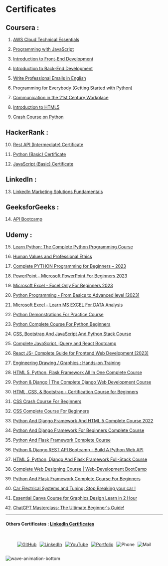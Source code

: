 # Certificates 

## Coursera :

1. [AWS Cloud Technical Essentials](https://coursera.org/share/3baa8a1a469b1ce44d860016a9c4d602)
    
2. [Programming with JavaScript](https://coursera.org/share/1ba13bd3c7f680b072b749538116302d)
   
3. [Introduction to Front-End Development](https://coursera.org/share/1bbcc918af36955a7024130d012b4d9b)
   
4. [Introduction to Back-End Development](https://coursera.org/share/8720b0e53d8b533d69b18f1d4e26ec73)
  
5. [Write Professional Emails in English](https://coursera.org/share/2e0d7e4c3e3ecd4722f1e06ac7782cfa)

6. [Programming for Everybody (Getting Started with Python)](https://coursera.org/share/2efb77e08a51a24dbf2548677e6ae8dc)

7. [Communication in the 21st Century Workplace](https://coursera.org/share/af040cddb2eb203642cd4dc3a596c8e4)

8. [Introduction to HTML5](https://coursera.org/share/c0e65c95fcabbaf1f8819dba1a2954a1)

9. [Crash Course on Python](https://coursera.org/share/c552eeff8a033b8da44ec4dee9cf7dbb)

## HackerRank :

10. [Rest API (Intermediate) Certificate](https://www.hackerrank.com/certificates/4f7e2aa55f47)

11. [Python (Basic) Certificate](https://www.hackerrank.com/certificates/e180da4fbf0b)

12. [JavaScript (Basic) Certificate](https://www.hackerrank.com/certificates/9359437cca8b)

## LinkedIn :

13. [LinkedIn Marketing Solutions Fundamentals](http://verify.skilljar.com/c/7xfxdwo9rxwt)

## GeeksforGeeks :

14. [API Bootcamp](./pdfs/#geeksforgeeks-certificate-api-bootcamp) 


## Udemy :
    
15. [Learn Python: The Complete Python Programming Course](https://www.udemy.com/certificate/UC-45cbecd0-dc63-4b14-bca0-849ce95e457a/)

16. [Human Values and Professional Ethics](https://www.udemy.com/certificate/UC-a1c65f11-8dcc-4009-b2d6-10890ce113d2/)

17. [Complete PYTHON Programming for Beginners – 2023](https://www.udemy.com/certificate/UC-cec55e66-8600-45d4-9e46-6c3add391c4f/)
    
18. [PowerPoint - Microsoft PowerPoint For Beginners 2023](https://www.udemy.com/certificate/UC-5637f929-46f7-4e61-849b-804ebf4c5f16/)

19. [Microsoft Excel - Excel Only For Beginners 2023](https://www.udemy.com/certificate/UC-5fcbddac-0908-4b79-b29b-5a0a64df39d1/)

20. [Python Programming - From Basics to Advanced level [2023]](https://www.udemy.com/certificate/UC-85fccf5e-bae4-4680-8583-9b33b2051bbb/)

21. [Microsoft Excel - Learn MS EXCEL For DATA Analysis](https://www.udemy.com/certificate/UC-c25b551a-32c7-4291-a66b-6d5ba203c23f/)
    
22. [Python Demonstrations For Practice Course](https://www.udemy.com/certificate/UC-0bc5bc95-4a64-44bb-adb2-7dab9003643d/)

23. [Python Complete Course For Python Beginners](https://www.udemy.com/certificate/UC-46c17fa5-3134-491f-a052-428855845d75/)

24. [CSS, Bootstrap And JavaScript And Python Stack Course](https://www.udemy.com/certificate/UC-a6e6aebd-058c-4de1-bd23-3c48666b0426/)

25. [Complete JavaScript, jQuery and React Bootcamp](https://www.udemy.com/certificate/UC-db5f14f2-049c-4200-9b0a-0f4614da0cde/)

26. [React JS- Complete Guide for Frontend Web Development [2023]](https://www.udemy.com/certificate/UC-18b20f44-b9d5-4be6-8960-ae98ae8d0c44/)

27. [Engineering Drawing / Graphics : Hands-on Training](https://www.udemy.com/certificate/UC-9fac21e2-24c3-4eb9-811b-55f5cf7e17da/)

28. [HTML 5, Python, Flask Framework All In One Complete Course](https://www.udemy.com/certificate/UC-c6dbbcc9-1354-4153-8d07-2917daf57aae/)

29. [Python & Django | The Complete Django Web Development Course](https://www.udemy.com/certificate/UC-8ede4745-9e31-44a6-a576-8d23b3278652/)

30. [HTML, CSS, & Bootstrap - Certification Course for Beginners](https://www.udemy.com/certificate/UC-f1b6b989-da05-49f7-8817-a8fc9115ebc6/)

31. [CSS Crash Course For Beginners](https://www.udemy.com/certificate/UC-4c96d6c5-e7b1-4951-92ab-b32d03564c4e/)

32. [CSS Complete Course For Beginners](https://www.udemy.com/certificate/UC-db3f5dbb-9046-47ac-a71b-f43c68f39580/)

33. [Python And Django Framework And HTML 5 Complete Course 2022](https://www.udemy.com/certificate/UC-dd6263e2-cff3-47ab-aba8-6ee8ddcccd0b/)

34. [Python And Django Framework For Beginners Complete Course](https://www.udemy.com/certificate/UC-ede014db-0cc6-4049-b996-d90fc5741dcd/)

35. [Python And Flask Framework Complete Course](https://www.udemy.com/certificate/UC-5696798a-0654-477f-a424-9f685a21185b/)

36. [Python & Django REST API Bootcamp - Build A Python Web API](https://www.udemy.com/certificate/UC-d2457c50-2f39-438c-80ab-a3cd3cca7bf7/)

37. [HTML 5, Python, Django And Flask Framework Full-Stack Course](https://www.udemy.com/certificate/UC-87ddffce-b977-4302-9d26-f21b67264f9e/)

38. [Complete Web Designing Course | Web-Development BootCamp](https://www.udemy.com/certificate/UC-5a1012bc-4273-41fe-8da3-e76fabe519a2/)

39. [Python And Flask Framework Complete Course For Beginners](https://www.udemy.com/certificate/UC-85d73fd1-6f31-46dd-8f91-9db4d3d3f06d/)

40. [Car Electrical Systems and Tuning: Stop Breaking your car !](https://www.udemy.com/certificate/UC-f5ed29a5-5ddb-4dd5-8e72-ee24d4808fff/)

41. [Essential Canva Course for Graphics Design Learn in 2 Hour](https://www.udemy.com/certificate/UC-5772a56e-246a-445d-894c-fe33e6be7883/)

42. [ChatGPT Masterclass: The Ultimate Beginner's Guide!](https://www.udemy.com/certificate/UC-ff49b588-ccab-421e-932d-e114ac10bfa1/)


--- 
#### Others Certificates : [LinkedIn Certificates](https://www.linkedin.com/in/soumojit-shome/details/certifications/)

<br>

<div style="display: flex; justify-content: center; flex-wrap: wrap; gap: 10px;">
 
[![GitHub](/assets/badge/github-badge.svg)](https://github.com/Soumojitshome2023) 

[![LinkedIn](/assets/badge/linkedin-badge.svg)](https://www.linkedin.com/in/soumojit-shome-90a190241)
  
[![YouTube](/assets/badge/youtube-badge.svg)](https://youtube.com/@soumojitshome)

[![Portfolio](/assets/badge/Portfolio-badge.svg)](https://soumojitshome.vercel.app/)

![Phone](/assets/badge/MyPhone-badge.svg)

![Mail](/assets/badge/MyMail-badge.svg)
  
</div> 

![wave-animation-bottom](/assets/techstacksvg/wave-animation-bottom.svg)
